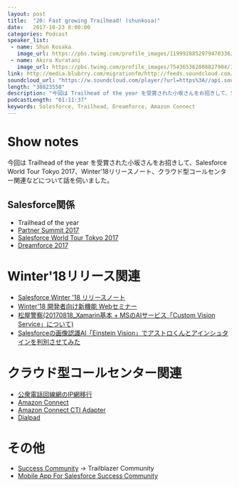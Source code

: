 ```yaml
---
layout: post
title:  "20: Fast growing Trailhead! (shunkosa)"
date:   2017-10-23 0:00:00
categories: Podcast
speaker_list:
 - name: Shun Kosaka
   image_url: https://pbs.twimg.com/profile_images/1199928852979470336/dtfVVb4f_400x400.jpg
 - name: Akira Kuratani
   image_url: https://pbs.twimg.com/profile_images/754365362808827904/Ig84TgbE_400x400.jpg
link: http://media.blubrry.com/migrationfm/http://feeds.soundcloud.com/stream/348381668-migrationfm-20-fast-growing-trailhead-shunkosa.mp3
soundcloud_url: "https://w.soundcloud.com/player/?url=https%3A//api.soundcloud.com/tracks/348381668&amp;color=%23ff5500&amp;auto_play=false&amp;hide_related=false&amp;show_comments=true&amp;show_user=true&amp;show_reposts=false&amp;show_teaser=true"
length: "38823558"
description: "今回は Trailhead of the year を受賞された小坂さんをお招きして、Salesforce World Tour Tokyo 2017、Winter'18リリースノート、クラウド型コールセンター関連などについて話を伺いました。"
podcastLength: "01:11:37"
keywords: Salesforce, Trailhead, Dreamforce, Amazon Connect
---
```


# Show notes

今回は Trailhead of the year を受賞された小坂さんをお招きして、Salesforce World Tour Tokyo 2017、Winter'18リリースノート、クラウド型コールセンター関連などについて話を伺いました。

## Salesforce関係
- Trailhead of the year
- [Partner Summit 2017](https://www.salesforce.com/jp/partners/partner-programs/partner-awards/)
- [Salesforce World Tour Tokyo 2017](https://www.salesforce.com/jp/campaign/worldtour17/)
- [Dreamforce 2017](https://www.salesforce.com/dreamforce/)

# Winter'18リリース関連
- [Salesforce Winter '18 リリースノート](https://releasenotes.docs.salesforce.com/ja-jp/winter18/release-notes/salesforce_release_notes.htm)
- [Winter'18 開発者向け新機能 Webセミナー](https://developer.salesforce.com/events/webinars/winter18_jp)
- [松屋警察(20170818_Xamarin基本 + MSのAIサービス「Custom Vision Service」について)](https://www.slideshare.net/chomado/20170818xamarin-msaicustom-vision-service)
- [Salesforceの画像認識AI「Einstein Vision」でアストロくんとアインシュタインを判別させてみた](https://qiita.com/ryoegu/items/b59ef63cb6c5b4139e62)

# クラウド型コールセンター関連
- [公衆電話回線網のIP網移行](http://internet.watch.impress.co.jp/docs/news/729373.html)
- [Amazon Connect](https://aws.amazon.com/jp/connect/)
- [Amazon Connect CTI Adapter](https://appexchange.salesforce.com/listingDetail?listingId=a0N3A00000EJH4yUAH)
- [Dialpad](https://dialpad.com/)

# その他
- [Success Community](https://success.salesforce.com/) → Trailblazer Community
- [Mobile App For Salesforce Success Community](https://success.salesforce.com/ideaView?id=08730000000l4rtAAA)
